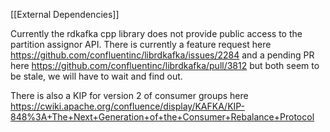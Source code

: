 [[External Dependencies]]

Currently the rdkafka cpp library does not provide public access to the partition assignor API.
There is currently a feature request here https://github.com/confluentinc/librdkafka/issues/2284
and a pending PR here https://github.com/confluentinc/librdkafka/pull/3812 but both seem to be stale, we will have to wait and find out.

There is also a KIP for version 2 of consumer groups here https://cwiki.apache.org/confluence/display/KAFKA/KIP-848%3A+The+Next+Generation+of+the+Consumer+Rebalance+Protocol
